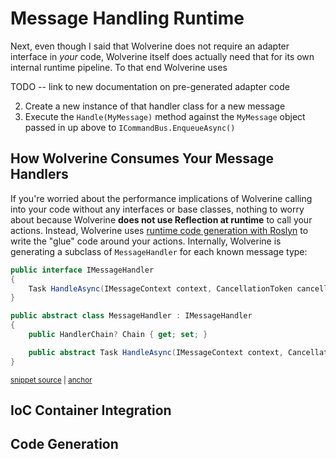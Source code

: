 # Message Handling Runtime



Next, even though I said that Wolverine does not require an adapter interface in *your* code, Wolverine itself does actually need that for its own internal runtime pipeline. To that end
Wolverine uses

TODO -- link to new documentation on pre-generated adapter code


2. Create a new instance of that handler class for a new message
3. Execute the `Handle(MyMessage)` method against the `MyMessage` object passed in up above to `ICommandBus.EnqueueAsync()`



## How Wolverine Consumes Your Message Handlers

If you're worried about the performance implications of Wolverine calling into your code without any interfaces or base classes, nothing to worry about because Wolverine **does not use Reflection at runtime** to call your actions. Instead, Wolverine uses [runtime
code generation with Roslyn](https://jeremydmiller.com/2015/11/11/using-roslyn-for-runtime-code-generation-in-marten/) to write the "glue" code around your actions. Internally, Wolverine is generating a subclass of `MessageHandler` for each known message type:

<!-- snippet: sample_MessageHandler -->
<a id='snippet-sample_messagehandler'></a>
```cs
public interface IMessageHandler
{
    Task HandleAsync(IMessageContext context, CancellationToken cancellation);
}

public abstract class MessageHandler : IMessageHandler
{
    public HandlerChain? Chain { get; set; }

    public abstract Task HandleAsync(IMessageContext context, CancellationToken cancellation);
}
```
<sup><a href='https://github.com/JasperFx/wolverine/blob/main/src/Wolverine/Runtime/Handlers/MessageHandler.cs#L6-L20' title='Snippet source file'>snippet source</a> | <a href='#snippet-sample_messagehandler' title='Start of snippet'>anchor</a></sup>
<!-- endSnippet -->


## IoC Container Integration


## Code Generation



